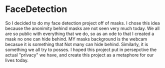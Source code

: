 # FaceDetection
So I decided to do my face detection project off of masks. I chose this idea because the anonimity behind masks are not seen 
very much today. We all are so public with everything that we do, so as an ode to that I created a mask no one can hide behind.
MY masks background is the webcam becasue it is something that Not many can hide behind. Similarly, it is something we all try to
posses. I hoped this project put in persepctive the actual "privacy" we have, and create this project as a metaphore for our lives 
today.


